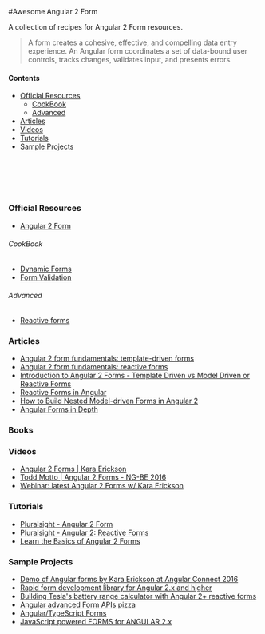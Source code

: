 #Awesome Angular 2 Form
<article class="markdown-body entry-content" itemprop="text">
A collection of recipes for Angular 2 Form resources.
<blockquote>A form creates a cohesive, effective, and compelling data entry experience. An Angular form coordinates a set of data-bound user controls, tracks changes, validates input, and presents errors.</blockquote>

<h4><a id="user-content-contents" class="anchor" href="#contents" aria-hidden="true"></a>Contents</h4>

<ul>
<li><a href="#official-resources">Official Resources</a>
   <ul>
      <li><a href="#cookbook">CookBook</a></li>
      <li><a href="#advanced">Advanced</a></li>
   </ul>
</li>
<li><a href="#articles">Articles</a></li>
<li><a href="#videos">Videos</a></li>
<li><a href="#tutorials">Tutorials</a></li>
<li><a href="#sample-projects">Sample Projects</a></li>
</ul>
</article>
<p><br>
<br>
<br>
<br></p>
<h3 id="#official-resources">Official Resources</h3>
<ul>
  <li>
    <a href="https://angular.io/docs/ts/latest/guide/forms.html" >Angular 2 Form</a>
  </li>
 </ul>
 <h6 id="#cookbook">CookBook</h6>
    <ul>
	    <li><a href="https://angular.io/docs/ts/latest/cookbook/dynamic-form.html" target="_blank">Dynamic Forms</a></li>
	    <li><a href="https://angular.io/docs/ts/latest/cookbook/form-validation.html" target="_blank">Form Validation</a></li>
    </ul>
 <h6 id="#advanced">Advanced</h6>
    <ul>
      <li><a href="https://angular.io/docs/ts/latest/guide/reactive-forms.html" >Reactive forms</a></li>
    </ul>

<h3 id="#articles">Articles</h3>
<ul>
  <li><a href="https://toddmotto.com/angular-2-forms-template-driven">Angular 2 form fundamentals: template-driven forms</a></li>
  <li><a href="https://toddmotto.com/angular-2-forms-reactive">Angular 2 form fundamentals: reactive forms</a></li>
  <li><a href="http://blog.angular-university.io/introduction-to-angular-2-forms-template-driven-vs-model-driven/">Introduction to Angular 2 Forms - Template Driven vs Model Driven or Reactive Forms</a></li>
  <li><a href="https://blog.thoughtram.io/angular/2016/06/22/model-driven-forms-in-angular-2.html">Reactive Forms in Angular</a></li>
  <li><a href="https://scotch.io/tutorials/how-to-build-nested-model-driven-forms-in-angular-2">How to Build Nested Model-driven Forms in Angular 2</a></li>
  <li><a href="https://blog.nrwl.io/angular-forms-in-depth-ecb7c58166b5">Angular Forms in Depth</a></li>
</ul>


<h3 id="#books">Books</h3>

<h3 id="#videos">Videos</h3>
<ul>
<li><a href="https://youtu.be/xYv9lsrV0s4">Angular 2 Forms | Kara Erickson</a></li>
<li><a href="https://youtu.be/8CbZCmAwBCc">Todd Motto | Angular 2 Forms - NG-BE 2016</a></li>
<li><a href="https://youtu.be/E92KS_YCSf8">Webinar: latest Angular 2 Forms w/ Kara Erickson</a></li>
</ul>
<h3 id="#tutorials">Tutorials</h3>
<ul>
<li><a href="https://www.pluralsight.com/courses/angular-2-forms" target="_blank">Pluralsight - Angular 2 Form</a></li>
<li><a href="https://www.pluralsight.com/courses/angular-2-reactive-forms" target="_blank">Pluralsight - Angular 2: Reactive Forms</a></li>
<li><a href="https://egghead.io/courses/intro-to-angular-2-forms">Learn the Basics of Angular 2 Forms</a></li>
</ul>

<h3 id="#sample-projects">Sample Projects</h3>
<ul>
  <li><a href="https://github.com/kara/ac-forms">Demo of Angular forms by Kara Erickson at Angular Connect 2016</a></li>
  <li><a href="https://github.com/udos86/ng2-dynamic-forms">Rapid form development library for Angular 2.x and higher</a></li>
  <li><a href="https://github.com/toddmotto/angular-tesla-range-calculator">Building Tesla's battery range calculator with Angular 2+ reactive forms</a></li>
  <li><a href="https://github.com/toddmotto/angular-pizza-creator">Angular advanced Form APIs pizza</a></li>
  <li><a href="https://github.com/DanWahlin/Angular-Forms">Angular/TypeScript Forms</a></li>
  <li><a href="https://github.com/formly-js/ng-formly">JavaScript powered FORMS for ANGULAR 2.x</a></li>
</ul>





